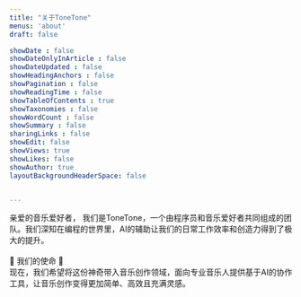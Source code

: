 ```yaml
---
title: "关于ToneTone"
menus: 'about'
draft: false

showDate : false
showDateOnlyInArticle : false
showDateUpdated : false
showHeadingAnchors : false
showPagination : false
showReadingTime : false
showTableOfContents : true
showTaxonomies : false 
showWordCount : false
showSummary : false
sharingLinks : false
showEdit: false
showViews: true
showLikes: false
showAuthor: true
layoutBackgroundHeaderSpace: false


---
```


亲爱的音乐爱好者，
我们是ToneTone，一个由程序员和音乐爱好者共同组成的团队。我们深知在编程的世界里，AI的辅助让我们的日常工作效率和创造力得到了极大的提升。
<br/>
<br/>
🎼 我们的使命 🎼
<br/>
现在，我们希望将这份神奇带入音乐创作领域，面向专业音乐人提供基于AI的协作工具，让音乐创作变得更加简单、高效且充满灵感。


